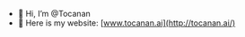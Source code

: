 - 👋 Hi, I’m @Tocanan
- 👀 Here is my website: [www.tocanan.ai](http://tocanan.ai/)

<!---
Tocanan/Tocanan is a ✨ special ✨ repository because its `README.md` (this file) appears on your GitHub profile.
You can click the Preview link to take a look at your changes.
--->
